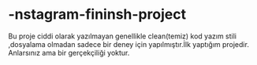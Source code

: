 # -nstagram-fininsh-project
Bu proje ciddi olarak yazılmayan genellikle clean(temiz) kod yazım stili ,dosyalama olmadan sadece bir deney için yapılmıştır.İlk yaptığım projedir. Anlarsınız ama bir gerçekçiliği yoktur.


